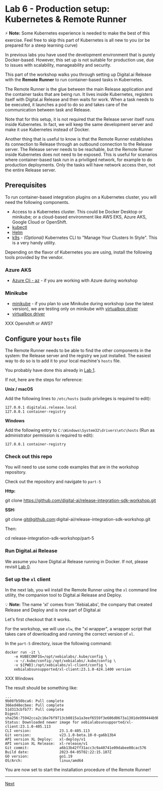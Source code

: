 # Lab 6 - Production setup: Kubernetes & Remote Runner 

⚡️ **Note:** Some Kubernetes experience is needed to make the best of this exercise. Feel free to skip this part of Kubernetes is all new to you (or be prepared for a steep learning curve)

In previous labs you have used the development environment that is purely Docker-based. However, this set up is not suitable for production use, due to issues with  scalability, manageability and security.

This part of the workshop walks you through setting up Digital.ai Release with the **Remote Runner** to run container-based tasks in Kubernetes.

The Remote Runner is the glue between the main Release application and the container tasks that are being run. It lives inside Kubernetes, registers itself with Digital.ai Release and then waits for work. When a task needs to be executed, it launches a pod to do so and takes care of the communication between task and Release.

Note that for this setup, it is not required that the Release server itself runs inside Kubernetes. In fact, we will keep the same development server and make it use Kubernetes instead of Docker. 

Another thing that is useful to know is that the Remote Runner establishes its connection to Release through an outbound connection to the Release server. The Release server needs to be reachable, but the Remote Runner inside Kubernetes does not need to be exposed. This is useful for scenarios where container-based task run in a priviliged network, for example to do production deployments. Only the tasks will have network access then, not the entire Release server.

## Prerequisites

To run container-based integration plugins on a Kubernetes cluster, you will need the following components.

* Access to a Kubernetes cluster. This could be Docker Desktop or minikube; or a cloud-based environment like AWS EKS, Azure AKS, Google Cloud or OpenShift.
* [kubectl](https://kubernetes.io/docs/tasks/tools/)
* [Helm](https://helm.sh/docs/intro/install/)
* [k9s](https://k9scli.io/topics/install/) - _(Optional)_ Kubernetes CLI to "Manage Your Clusters In Style". This is a very handy utility.

Depending on the flavor of Kubernetes you are using, install the following tools provided by the vendor.

### Azure AKS

- [Azure Cli - az](https://learn.microsoft.com/en-us/cli/azure/install-azure-cli) - if you are working with Azure during workshop

### Minikube

- [minikube](https://minikube.sigs.k8s.io/docs/start/) - if you plan to use Minikube during workshop (use the latest version), we are testing only on minikube with [virtualbox driver](https://minikube.sigs.k8s.io/docs/drivers/virtualbox/)
- [virtualbox driver](https://minikube.sigs.k8s.io/docs/drivers/virtualbox/)

XXX Openshift or AWS?


## Configure your `hosts` file

The Remote Runner needs to be able to find the other components in the system: the Release server and the registry we just installed. The easiest way to do so is to add it to your local machine's `hosts` file. 

You probably have done this already in [Lab 1](../part-1/lab-1-run-hello-world.md#configure-your-hosts-file).

If not, here are the steps for reference:

**Unix / macOS**

Add the following lines to `/etc/hosts` (sudo privileges is required to edit):

    127.0.0.1 digitalai.release.local
    127.0.0.1 container-registry

**Windows**

Add the following entry to `C:\Windows\System32\drivers\etc\hosts` (Run as administrator permission is required to edit):

    127.0.0.1 container-registry


### Check out this repo

You will need to use some code examples that are in the workshop repository.

Check out the repository and navigate to `part-5`

**Http:**

  git clone https://github.com/digital-ai/release-integration-sdk-workshop.git

**SSH:**  

  git clone git@github.com:digital-ai/release-integration-sdk-workshop.git

Then:

  cd release-integration-sdk-workshop/part-5

### Run Digital.ai Release

We assume you have Digital.ai Release running in Docker. If not, please revisit [Lab 0](../part-1/lab-0-checkout-project-and-run-release.md).


### Set up the `xl` client

In the next lab, you wil install the Remote Runner using the `xl` command line utility, the companion tool to Digital.ai Release and Deploy.

💡 **Note:** The name 'xl' comes from 'XebiaLabs', the company that created Release and Deploy and is now part of Digital.ai

Let's first checkout that it works. 

For the workshop, we will use `xlw`, the "xl wrapper", a wrapper script that takes care of downloading and running the correct version of `xl`.

In the `part-5` directory, issue the following command:

    docker run -it \
        -e KUBECONFIG=/opt/xebialabs/.kube/config \
        -v ~/.kube/config:/opt/xebialabs/.kube/config \
        -v ${PWD}:/opt/xebialabs/xl-client/config \
        xebialabsunsupported/xl-client:23.1.0-424.1400 version

XXX Windows

The result should be something like:

```
...
9b08fb50bca6: Pull complete 
366ed48ecbee: Pull complete 
51d313cbfb77: Pull complete 
Digest: sha256:75942cca2c16e76f9713cb0815a1a3eef6559f3e606d0673a1301de999444b9b
Status: Downloaded newer image for xebialabsunsupported/xl-client:23.1.0-405.113
CLI version:             23.1.0-405.113
Git version:             v23.1.0-beta.10-0-ga6b13b4
API version XL Deploy:   xl-deploy/v1
API version XL Release:  xl-release/v1
Git commit:              a6b13b42ff31acc3c9a40741e09dabee08cac576
Build date:              2023-04-05T02:22:15.187Z
GO version:              go1.19
OS/Arch:                 linux/amd64

```

You are now set to start the installation procedure of the Remote Runner!

---
[Next](lab-7-install-remote-runner.md)
